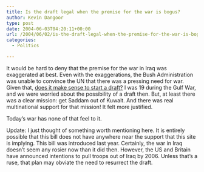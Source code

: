 ```yaml
---
title: Is the draft legal when the premise for the war is bogus?
author: Kevin Dangoor
type: post
date: 2004-06-03T04:20:11+00:00
url: /2004/06/02/is-the-draft-legal-when-the-premise-for-the-war-is-bogus/
categories:
  - Politics

---
```

It would be hard to deny that the premise for the war in Iraq was exaggerated at best. Even with the exaggerations, the Bush Administration was unable to convince the UN that there was a pressing need for war. Given that, [does it make sense to start a draft?][1] I was 19 during the Gulf War, and we were worried about the possibility of a draft then. But, at least there was a clear mission: get Saddam out of Kuwait. And there was real multinational support for that mission! It felt more justified.

Today&#8217;s war has none of that feel to it.

Update: I just thought of something worth mentioning here. It is entirely possible that this bill does not have anywhere near the support that this site is implying. This bill was introduced last year. Certainly, the war in Iraq doesn&#8217;t seem any rosier now than it did then. However, the US and Britain have announced intentions to pull troops out of Iraq by 2006. Unless that&#8217;s a ruse, that plan may obviate the need to resurrect the draft.

 [1]: http://www.congress.org/congressorg/issues/alert/?alertid=5834001&content_dir=ua_congressorg "Congress.Org -- Issues and Legislation"